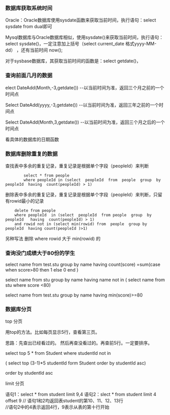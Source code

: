 

###  数据库获取系统时间

Oracle：Oracle数据库使用sysdate函数来获取当前时间，执行语句：select sysdate from dual即可

Mysql数据库与Oracle数据库相似，使用sysdate()来获取当前时间，执行语句：select sysdate()，一定注意加上括号（select current_date  格式yyyy-MM-dd）  ，还有当前时间 now();

对于sysbase数据库，其获取当前时间的函数是：select  getdate()，


### 查询前面几月的数据

elect DateAdd(Month,-3,getdate())  --以当前时间为准，返回三个月之前的一个时间点

Select DateAdd(yyyy,-3,getdate())   --以当前时间为准，返回三年之前的一个时间点

Select DateAdd(Month,3,getdate())   --以当前时间为准，返回三个月之后的一个时间点


看具体的数据库的日期函数



### 数据库删除重复的数据

查找表中多余的重复记录，重复记录是根据单个字段（peopleId）来判断

			select * from people  
			where peopleId in (select  peopleId  from  people  group  by  peopleId  having  count(peopleId) > 1) 

删除表中多余的重复记录，重复记录是根据单个字段（peopleId）来判断，只留有rowid最小的记录

		delete from people   
		where peopleId  in (select  peopleId  from people  group  by  peopleId   having  count(peopleId) > 1)  
		and rowid not in (select min(rowid) from  people  group by peopleId  having count(peopleId )>1)


另种写法  删除 where rowid 大于 min(rowid)  的


###  查询没门成绩大于80份的学生

select name from test.stu
group by name
having count(score) =sum(case  when score>80 then 1 else 0 end )



select name from stu
group by name
having name not in (
select name from stu
where score <80)



select name from test.stu
group by name
having min(score)>=80


### 数据库分页

top 分页

用top的方法。比如每页显示5行，查看第三页。

  思路：先查出已经看过的。 然后再查没看过的。再查前5行。一定要排序。

  select top 5 * from Student where  studentId not in

( select top (3-1)*5 studentId form Student order by studentId asc)

order by studentId asc




limit 分页

语句1：select * from student limit 9,4
语句2：slect * from student limit 4 offset 9
// 语句1和2均返回表student的第10、11、12、13行  
//语句2中的4表示返回4行，9表示从表的第十行开始